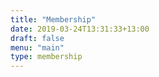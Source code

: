 ```yaml
---
title: "Membership"
date: 2019-03-24T13:31:33+13:00
draft: false
menu: "main"
type: membership
---
```

